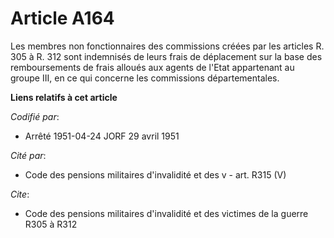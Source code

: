# Article A164

Les membres non fonctionnaires des commissions créées par les articles R. 305 à R. 312 sont indemnisés de leurs frais de
déplacement sur la base des remboursements de frais alloués aux agents de l'Etat appartenant au groupe III, en ce qui
concerne les commissions départementales.

**Liens relatifs à cet article**

_Codifié par_:

  - Arrêté 1951-04-24 JORF 29 avril 1951

_Cité par_:

  - Code des pensions militaires d'invalidité et des v - art. R315 (V)

_Cite_:

  - Code des pensions militaires d'invalidité et des victimes de la guerre R305 à R312
